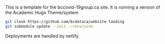 This is a template for the bccovid-19group.ca site. It is running a version of the Academic Hugo Theme/system

```bash
git clone https://github.com/bcdataca/website-landing
git submodule update --init --recursive
```

Deployments are handled by netlify.

